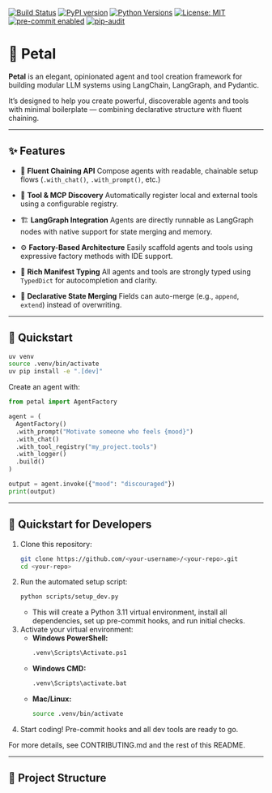 [![Build Status](https://github.com/<your-username>/<your-repo>/actions/workflows/ci.yml/badge.svg)](https://github.com/<your-username>/<your-repo>/actions)
[![PyPI version](https://badge.fury.io/py/petal.svg)](https://badge.fury.io/py/petal)
[![Python Versions](https://img.shields.io/pypi/pyversions/petal.svg)](https://pypi.org/project/petal/)
[![License: MIT](https://img.shields.io/badge/License-MIT-yellow.svg)](https://opensource.org/licenses/MIT)
[![pre-commit enabled](https://img.shields.io/badge/pre--commit-enabled-brightgreen?logo=pre-commit)](https://pre-commit.com/)
[![pip-audit](https://img.shields.io/badge/pip--audit-passing-brightgreen)](https://github.com/pypa/pip-audit)

# 🌸 Petal

**Petal** is an elegant, opinionated agent and tool creation framework for building modular LLM systems using LangChain, LangGraph, and Pydantic.

It’s designed to help you create powerful, discoverable agents and tools with minimal boilerplate — combining declarative structure with fluent chaining.

---

## ✨ Features

- 🔗 **Fluent Chaining API**
  Compose agents with readable, chainable setup flows (`.with_chat()`, `.with_prompt()`, etc.)

- 🧠 **Tool & MCP Discovery**
  Automatically register local and external tools using a configurable registry.

- 🏗️ **LangGraph Integration**
  Agents are directly runnable as LangGraph nodes with native support for state merging and memory.

- ⚙️ **Factory-Based Architecture**
  Easily scaffold agents and tools using expressive factory methods with IDE support.

- 📄 **Rich Manifest Typing**
  All agents and tools are strongly typed using `TypedDict` for autocompletion and clarity.

- 🔁 **Declarative State Merging**
  Fields can auto-merge (e.g., `append`, `extend`) instead of overwriting.

---

## 🚀 Quickstart

```bash
uv venv
source .venv/bin/activate
uv pip install -e ".[dev]"
```

Create an agent with:

```python
from petal import AgentFactory

agent = (
  AgentFactory()
  .with_prompt("Motivate someone who feels {mood}")
  .with_chat()
  .with_tool_registry("my_project.tools")
  .with_logger()
  .build()
)

output = agent.invoke({"mood": "discouraged"})
print(output)
```

---

## 🚀 Quickstart for Developers

1. Clone this repository:
   ```sh
   git clone https://github.com/<your-username>/<your-repo>.git
   cd <your-repo>
   ```
2. Run the automated setup script:
   ```sh
   python scripts/setup_dev.py
   ```
   - This will create a Python 3.11 virtual environment, install all dependencies, set up pre-commit hooks, and run initial checks.
3. Activate your virtual environment:
   - **Windows PowerShell:**
     ```sh
     .venv\Scripts\Activate.ps1
     ```
   - **Windows CMD:**
     ```sh
     .venv\Scripts\activate.bat
     ```
   - **Mac/Linux:**
     ```sh
     source .venv/bin/activate
     ```
4. Start coding! Pre-commit hooks and all dev tools are ready to go.

For more details, see CONTRIBUTING.md and the rest of this README.

---

## 🧰 Project Structure

```

```
